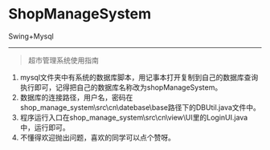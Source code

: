 # ShopManageSystem
Swing+Mysql

--- 
> 超市管理系统使用指南

1. mysql文件夹中有系统的数据库脚本，用记事本打开复制到自己的数据库查询执行即可，记得把自己的数据库名称改为shopManageSystem。
2. 数据库的连接路径，用户名，密码在shop_manage_system\src\cn\datebase\base路径下的DBUtil.java文件中。
3. 程序运行入口在shop_manage_system\src\cn\view\UI里的LoginUI.java中，运行即可。
4. 不懂得欢迎抛出问题，喜欢的同学可以点个赞呀。
